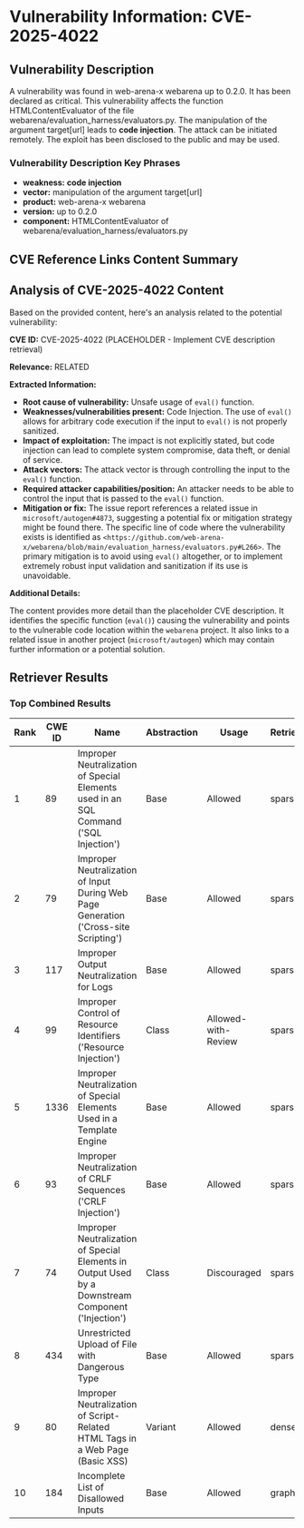 # Vulnerability Information: CVE-2025-4022

## Vulnerability Description
A vulnerability was found in web-arena-x webarena up to 0.2.0. It has been declared as critical. This vulnerability affects the function HTMLContentEvaluator of the file webarena/evaluation_harness/evaluators.py. The manipulation of the argument target[url] leads to **code injection**. The attack can be initiated remotely. The exploit has been disclosed to the public and may be used.

### Vulnerability Description Key Phrases
- **weakness:** **code injection**
- **vector:** manipulation of the argument target[url]
- **product:** web-arena-x webarena
- **version:** up to 0.2.0
- **component:** HTMLContentEvaluator of webarena/evaluation_harness/evaluators.py

## CVE Reference Links Content Summary
## Analysis of CVE-2025-4022 Content

Based on the provided content, here's an analysis related to the potential vulnerability:

**CVE ID:** CVE-2025-4022 (PLACEHOLDER - Implement CVE description retrieval)

**Relevance:** RELATED

**Extracted Information:**

*   **Root cause of vulnerability:** Unsafe usage of `eval()` function.
*   **Weaknesses/vulnerabilities present:** Code Injection. The use of `eval()` allows for arbitrary code execution if the input to `eval()` is not properly sanitized.
*   **Impact of exploitation:**  The impact is not explicitly stated, but code injection can lead to complete system compromise, data theft, or denial of service.
*   **Attack vectors:** The attack vector is through controlling the input to the `eval()` function.
*   **Required attacker capabilities/position:** An attacker needs to be able to control the input that is passed to the `eval()` function.
*   **Mitigation or fix:** The issue report references a related issue in `microsoft/autogen#4873`, suggesting a potential fix or mitigation strategy might be found there. The specific line of code where the vulnerability exists is identified as `<https://github.com/web-arena-x/webarena/blob/main/evaluation_harness/evaluators.py#L266>`.  The primary mitigation is to avoid using `eval()` altogether, or to implement extremely robust input validation and sanitization if its use is unavoidable.

**Additional Details:**

The content provides more detail than the placeholder CVE description. It identifies the specific function (`eval()`) causing the vulnerability and points to the vulnerable code location within the `webarena` project. It also links to a related issue in another project (`microsoft/autogen`) which may contain further information or a potential solution.

## Retriever Results

### Top Combined Results

| Rank | CWE ID | Name | Abstraction | Usage  | Retrievers | Individual Scores |
|------|--------|------|-------------|-------|------------|-------------------|
| 1 | 89 | Improper Neutralization of Special Elements used in an SQL Command ('SQL Injection') | Base | Allowed | sparse | 0.411 |
| 2 | 79 | Improper Neutralization of Input During Web Page Generation ('Cross-site Scripting') | Base | Allowed | sparse | 0.401 |
| 3 | 117 | Improper Output Neutralization for Logs | Base | Allowed | sparse | 0.348 |
| 4 | 99 | Improper Control of Resource Identifiers ('Resource Injection') | Class | Allowed-with-Review | sparse | 0.344 |
| 5 | 1336 | Improper Neutralization of Special Elements Used in a Template Engine | Base | Allowed | sparse | 0.340 |
| 6 | 93 | Improper Neutralization of CRLF Sequences ('CRLF Injection') | Base | Allowed | sparse | 0.332 |
| 7 | 74 | Improper Neutralization of Special Elements in Output Used by a Downstream Component ('Injection') | Class | Discouraged | sparse | 0.325 |
| 8 | 434 | Unrestricted Upload of File with Dangerous Type | Base | Allowed | sparse | 0.323 |
| 9 | 80 | Improper Neutralization of Script-Related HTML Tags in a Web Page (Basic XSS) | Variant | Allowed | dense | 0.587 |
| 10 | 184 | Incomplete List of Disallowed Inputs | Base | Allowed | graph | 0.002 |

